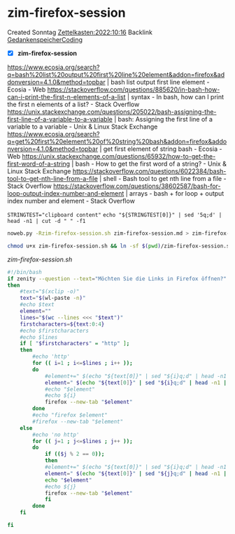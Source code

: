 # zim-firefox-session
Created Sonntag [Zettelkasten:2022:10:16]()
Backlink [GedankenspeicherCoding](../GedankenspeicherCoding.md)

- [X] **zim-firefox-session**


<https://www.ecosia.org/search?q=bash%20list%20output%20first%20line%20element&addon=firefox&addonversion=4.1.0&method=topbar> | bash list output first line element - Ecosia - Web
<https://stackoverflow.com/questions/885620/in-bash-how-can-i-print-the-first-n-elements-of-a-list> | syntax - In bash, how can I print the first n elements of a list? - Stack Overflow
<https://unix.stackexchange.com/questions/205022/bash-assigning-the-first-line-of-a-variable-to-a-variable> | bash: Assigning the first line of a variable to a variable - Unix & Linux Stack Exchange
<https://www.ecosia.org/search?q=get%20first%20element%20of%20string%20bash&addon=firefox&addonversion=4.1.0&method=topbar> | get first element of string bash - Ecosia - Web
<https://unix.stackexchange.com/questions/65932/how-to-get-the-first-word-of-a-string> | bash - How to get the first word of a string? - Unix & Linux Stack Exchange
<https://stackoverflow.com/questions/6022384/bash-tool-to-get-nth-line-from-a-file> | shell - Bash tool to get nth line from a file - Stack Overflow
<https://stackoverflow.com/questions/38602587/bash-for-loop-output-index-number-and-element> | arrays - bash + for loop + output index number and element - Stack Overflow

``STRINGTEST="clipboard content"``
``echo "${STRINGTEST[0]}" | sed '5q;d' | head -n1 | cut -d " " -f1``

```bash
noweb.py -Rzim-firefox-session.sh zim-firefox-session.md > zim-firefox-session.sh
```
```bash
chmod u+x zim-firefox-session.sh && ln -sf $(pwd)/zim-firefox-session.sh ~/.local/bin/zim-firefox-session.sh && echo 'fertig'
```

*zim-firefox-session.sh*
```bash
#!/bin/bash
if zenity --question --text="Möchten Sie die Links in Firefox öffnen?"
then
    #text="$(xclip -o)"
    text="$(wl-paste -n)"
    #echo $text
    element=""
    lines="$(wc --lines <<< "$text")"
    firstcharacters=${text:0:4}
    #echo $firstcharacters
    #echo $lines
    if [ "$firstcharacters" = "http" ];
    then
        #echo 'http'
        for (( i=1 ; i<=$lines ; i++ ));
        do
            #element+=" $(echo "${text[0]}" | sed "${i}q;d" | head -n1 | cut -d " " -f1)"
            element=" $(echo "${text[0]}" | sed "${i}q;d" | head -n1 | cut -d " " -f1)"
            #echo "$element"
            #echo ${i}
            firefox --new-tab "$element"
        done
        #echo "firefox $element"
        #firefox --new-tab "$element"
    else
        #echo 'no http'
        for (( j=1 ; j<=$lines ; j++ ));
        do
            if (($j % 2 == 0));
            then
            #element+=" $(echo "${text[0]}" | sed "${i}q;d" | head -n1 | cut -d " " -f1)"
            element=" $(echo "${text[0]}" | sed "${j}q;d" | head -n1 | cut -d " " -f2)"
            echo "$element"
            #echo ${j}
            firefox --new-tab "$element"
            fi
        done
    fi

fi
```

